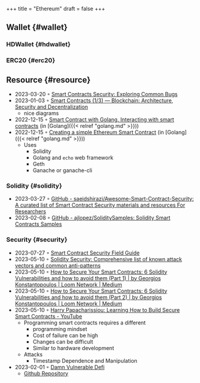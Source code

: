 +++
title = "Ethereum"
draft = false
+++

## Wallet {#wallet}


### HDWallet {#hdwallet}


### ERC20 {#erc20}


## Resource {#resource}

-   2023-03-20 ◦ [Smart Contracts Security: Exploring Common Bugs](https://playground.zero-defense.com/blog/smart-contracts-security/)
-   2023-01-03 ◦ [Smart Contracts (1/3) — Blockchain: Architecture, Security and Decentralization](https://dev.to/yuryoparin/smart-contracts-blockchain-13-25ph)
    -   nice diagrams
-   2022-12-15 ◦ [Smart Contract with Golang. Interacting with smart contracts](https://medium.com/nerd-for-tech/smart-contract-with-golang-d208c92848a9) (in [Golang]({{< relref "golang.md" >}}))
-   2022-12-15 ◦ [Creating a simple Ethereum Smart Contract](https://towardsdev.com/creating-a-simple-ethereum-smart-contract-in-golang-138b9439f64e) (in [Golang]({{< relref "golang.md" >}}))
    -   Uses
        -   Solidity
        -   Golang and `echo` web framework
        -   Geth
        -   Ganache or ganache-cli


### Solidity {#solidity}

-   2023-03-27 ◦ [GitHub - saeidshirazi/Awesome-Smart-Contract-Security: A curated list of Smart Contract Security materials and resources For Researchers](https://github.com/saeidshirazi/Awesome-Smart-Contract-Security)
-   2023-02-08 ◦ [GitHub - ajlopez/SoliditySamples: Solidity Smart Contracts Samples](https://github.com/ajlopez/SoliditySamples)


### Security {#security}

-   2023-07-27 ◦ [Smart Contract Security Field Guide](https://scsfg.io/)
-   2023-05-10 ◦ [Solidity Security: Comprehensive list of known attack vectors and common anti-patterns](https://blog.sigmaprime.io/solidity-security.html)
-   2023-05-10 ◦ [How to Secure Your Smart Contracts: 6 Solidity Vulnerabilities and how to avoid them (Part 1) | by Georgios Konstantopoulos | Loom Network | Medium](https://medium.com/loom-network/how-to-secure-your-smart-contracts-6-solidity-vulnerabilities-and-how-to-avoid-them-part-1-c33048d4d17d)
-   2023-05-10 ◦ [How to Secure Your Smart Contracts: 6 Solidity Vulnerabilities and how to avoid them (Part 2) | by Georgios Konstantopoulos | Loom Network | Medium](https://medium.com/loom-network/how-to-secure-your-smart-contracts-6-solidity-vulnerabilities-and-how-to-avoid-them-part-2-730db0aa4834)
-   2023-05-10 ◦ [Harry Papacharissiou: Learning How to Build Secure Smart Contracts - YouTube](https://www.youtube.com/watch?v=6dPekVyZ8iA&ab_channel=Chainlink)
    -   Programming smart contracts requires a different
        -   programming mindset
        -   Cost of failure can be high
        -   Changes can be difficult
        -   Similar to hardware development
    -   Attacks
        -   Timestamp Dependence and Manipulation
-   2023-02-01 ◦ [Damn Vulnerable Defi](https://dev.to/erhant/damn-vulnerable-defi-1-unstoppable-4824)
    -   [Github Repository](https://www.damnvulnerabledefi.xyz/)
